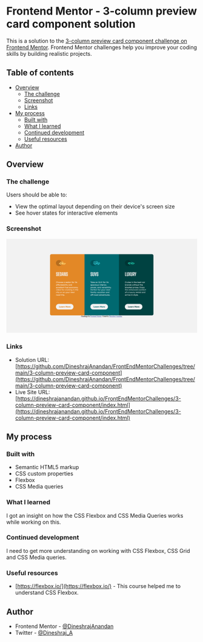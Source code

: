 # Frontend Mentor - 3-column preview card component solution

This is a solution to the [3-column preview card component challenge on Frontend Mentor](https://www.frontendmentor.io/challenges/3column-preview-card-component-pH92eAR2-). Frontend Mentor challenges help you improve your coding skills by building realistic projects. 

## Table of contents

- [Overview](#overview)
  - [The challenge](#the-challenge)
  - [Screenshot](#screenshot)
  - [Links](#links)
- [My process](#my-process)
  - [Built with](#built-with)
  - [What I learned](#what-i-learned)
  - [Continued development](#continued-development)
  - [Useful resources](#useful-resources)
- [Author](#author)


## Overview

### The challenge

Users should be able to:

- View the optimal layout depending on their device's screen size
- See hover states for interactive elements

### Screenshot

![](./Screenshot.png)


### Links

- Solution URL: [https://github.com/DineshrajAnandan/FrontEndMentorChallenges/tree/main/3-column-preview-card-component](https://github.com/DineshrajAnandan/FrontEndMentorChallenges/tree/main/3-column-preview-card-component)
- Live Site URL: [https://dineshrajanandan.github.io/FrontEndMentorChallenges/3-column-preview-card-component/index.html](https://dineshrajanandan.github.io/FrontEndMentorChallenges/3-column-preview-card-component/index.html)

## My process

### Built with

- Semantic HTML5 markup
- CSS custom properties
- Flexbox
- CSS Media queries

### What I learned

I got an insight on how the CSS Flexbox and CSS Media Queries works while working on this.

### Continued development

I need to get more understanding on working with CSS Flexbox, CSS Grid and CSS Media queries.

### Useful resources

- [https://flexbox.io/](https://flexbox.io/) - This course helped me to understand CSS Flexbox.

## Author

- Frontend Mentor - [@DineshrajAnandan](https://www.frontendmentor.io/profile/DineshrajAnandan)
- Twitter - [@Dineshraj_A](https://twitter.com/Dineshraj_A)
